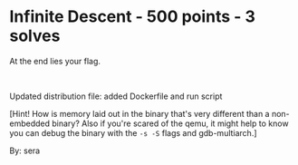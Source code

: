 # Infinite Descent - 500 points - 3 solves
At the end lies your flag.

&nbsp;

Updated distribution file: added Dockerfile and run script

[Hint! How is memory laid out in the binary that's very different than a non-embedded binary? Also if you're scared of the qemu, it might help to know you can debug the binary with the `-s -S` flags and gdb-multiarch.]

By: sera
